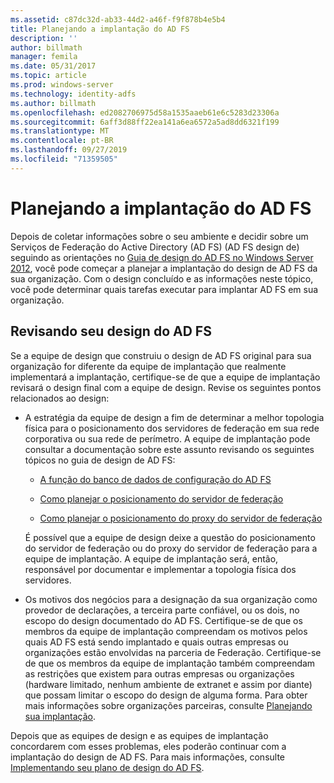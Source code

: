 ```yaml
---
ms.assetid: c87dc32d-ab33-44d2-a46f-f9f878b4e5b4
title: Planejando a implantação do AD FS
description: ''
author: billmath
manager: femila
ms.date: 05/31/2017
ms.topic: article
ms.prod: windows-server
ms.technology: identity-adfs
ms.author: billmath
ms.openlocfilehash: ed2082706975d58a1535aaeb61e6c5283d23306a
ms.sourcegitcommit: 6aff3d88ff22ea141a6ea6572a5ad8dd6321f199
ms.translationtype: MT
ms.contentlocale: pt-BR
ms.lasthandoff: 09/27/2019
ms.locfileid: "71359505"
---
```

# <a name="planning-to-deploy-ad-fs"></a>Planejando a implantação do AD FS


Depois de coletar informações sobre o seu ambiente e decidir sobre um Serviços de Federação do Active Directory (AD FS) \(AD FS design de\) seguindo as orientações no [Guia de design do AD FS no Windows Server 2012](https://technet.microsoft.com/library/dd807036.aspx), você pode começar a planejar a implantação do design de AD FS da sua organização. Com o design concluído e as informações neste tópico, você pode determinar quais tarefas executar para implantar AD FS em sua organização.  
  
## <a name="reviewing-your-ad-fs-design"></a>Revisando seu design do AD FS  
Se a equipe de design que construiu o design de AD FS original para sua organização for diferente da equipe de implantação que realmente implementará a implantação, certifique-se de que a equipe de implantação revisará o design final com a equipe de design. Revise os seguintes pontos relacionados ao design:  
  
-   A estratégia da equipe de design a fim de determinar a melhor topologia física para o posicionamento dos servidores de federação em sua rede corporativa ou sua rede de perímetro. A equipe de implantação pode consultar a documentação sobre este assunto revisando os seguintes tópicos no guia de design de AD FS:  
  
    -   [A função do banco de dados de configuração do AD FS](../../ad-fs/technical-reference/The-Role-of-the-AD-FS-Configuration-Database.md)  
  
    -   [Como planejar o posicionamento do servidor de federação](https://technet.microsoft.com/library/dd807069.aspx)  
  
    -   [Como planejar o posicionamento do proxy do servidor de federação](https://technet.microsoft.com/library/dd807130.aspx)  
  
    É possível que a equipe de design deixe a questão do posicionamento do servidor de federação ou do proxy do servidor de federação para a equipe de implantação. A equipe de implantação será, então, responsável por documentar e implementar a topologia física dos servidores.  
  
-   Os motivos dos negócios para a designação da sua organização como provedor de declarações, a terceira parte confiável, ou os dois, no escopo do design documentado do AD FS. Certifique-se de que os membros da equipe de implantação compreendam os motivos pelos quais AD FS está sendo implantado e quais outras empresas ou organizações estão envolvidas na parceria de Federação. Certifique-se de que os membros da equipe de implantação também compreendam as restrições que existem para outras empresas ou organizações \(hardware limitado, nenhum ambiente de extranet e assim por diante\) que possam limitar o escopo do design de alguma forma. Para obter mais informações sobre organizações parceiras, consulte [Planejando sua implantação](https://technet.microsoft.com/library/dd807083.aspx).  
  
Depois que as equipes de design e as equipes de implantação concordarem com esses problemas, eles poderão continuar com a implantação do design de AD FS. Para mais informações, consulte [Implementando seu plano de design do AD FS](Implementing-Your-AD-FS-Design-Plan.md).  
